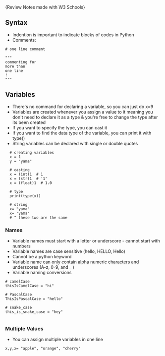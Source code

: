 {Review Notes made with W3 Schools}
## Syntax
- Indention is important to indicate blocks of codes in Python
- Comments: 
```
# one line comment 

""" 
commenting for
more than 
one line 
!
""" 
```
## Variables
- There's no command for declaring a variable, so you can just do x=9 
- Variables are created whenever you assign a value to it meaning you don't need to declare it as a type & you're free to change the type after its been created
- If you want to specify the type, you can cast it  
- If you want to find the data type of the variable, you can print it with type()
- String variables can be declared with single or double quotes 
```
  # creating variables
  x = 1
  y = "yama"
  
  # casting
  x = (int)1  # 1
  x = (str)1  # '1'
  x = (float)1  # 1.0

  # type
  print(type(x))

  # string
  x= "yama" 
  x= 'yama'
  # ^ these two are the same
```

### Names
- Variable names must start with a letter or underscore - cannot start with numbers
- Variable names are case sensitive (hello, HELLO, Hello)
- Cannot be a python keyword
- Variable name can only contain alpha numeric characters and underscores (A-z, 0-9, and _ )
- Variable naming conversions
```
# camelCase
thisIsCamelCase = "hi"

# PascalCase 
ThisIsPascalCase = "hello"

# snake_case
this_is_snake_case = "hey"


```
### Multiple Values
- You can assign multiple variables in one line 
```
x,y,x= "apple", "orange", "cherry"
```
